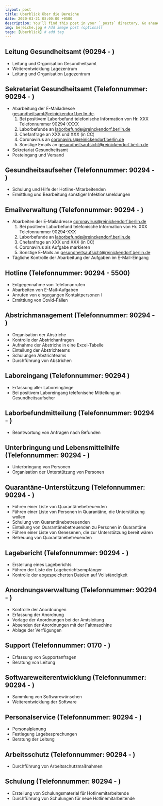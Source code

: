 ```yaml
---
layout: post
title: Überblick über die Bereiche
date: 2020-03-21 08:00:00 +0500
description: You’ll find this post in your `_posts` directory. Go ahead and edit it and re-build the site to see your changes. # Add post description (optional)
img: bereiche.jpg # Add image post (optional)
tags: [Überblick] # add tag
---
```


## Leitung Gesundheitsamt (90294 - )
* Leitung und Organisation Gesundheitsamt 
* Weiterentwicklung Lagezentrum
* Leitung und Organisation Lagezentrum

## Sekretariat Gesundheitsamt (Telefonnummer: 90294 - )
* Abarbeitung der E-Mailadresse gesundheitsamt@reinickendorf.berlin.de. 
  1. Bei positivem Laborbefund telefonische Information von Hr. XXX Telefonnummer 90294-XXXX
  1. Laborbefunde an laborbefunde@reinckendorf.berlin.de
  1. Chefanfrage an XXX und XXX (in CC)
  1. Coronavirus an coronavirus@reinickendorf.berlin.de
  1. Sonstige Emails an gesundheitsaufsicht@reinickendorf.berlin.de
* Sekretariat Gesundheitsamt
* Posteingang und Versand

## Gesundheitsaufseher (Telefonnummer: 90294 - )
* Schulung und Hilfe der Hotline-Mitarbeitenden
* Ermittlung und Bearbeitung sonstiger Infektionsmeldungen

## Emailverwaltung (Telefonnummer: 90294 - )
* Abarbeiten der E-Mailadresse coronavirus@reinickendorf.berlin.de
  1. Bei positiven Laborbefund telefonische Information von Hr. XXX Telefonnummer 90294-XXX
  1. Laborbefunde an laborbefunde@reinckendorf.berlin.de
  1. Chefanfrage an XXX und XXX (in CC)
  1. Coronavirus als Aufgabe markieren
  1. Sonstige E-Mails an gesundheitsaufsicht@reinickendorf.berlin.de
* Tägliche Kontrolle der Abarbeitung der Aufgaben im E-Mail-Eingang  

## Hotline (Telefonnummer: 90294 - 5500)
* Entgegennahme von Telefonanrufen
* Abarbeiten von E-Mail-Aufgaben
* Anrufen von eingegangen Kontaktpersonen I
* Ermittlung von Covid-Fällen

## Abstrichmanagement (Telefonnummer: 90294 - )
* Organisation der Abstriche
* Kontrolle der Abstrichanfragen
* Aufnahme der Abstriche in eine Excel-Tabelle
* Einteilung der Abstrichteams
* Schulungen Abstrichteams
* Durchführung von Abstrichen

## Laboreingang (Telefonnummer: 90294 )
* Erfassung aller Laboreingänge
* Bei positivem Laboreingang telefonische Mitteilung an Gesundheitsaufseher

## Laborbefundmitteilung (Telefonnummer: 90294 - )
* Beantwortung von Anfragen nach Befunden

## Unterbringung und Lebensmittelhilfe (Telefonnummer: 90294 - )
* Unterbringung von Personen
* Organisation der Unterstützung von Personen 

## Quarantäne-Unterstützung (Telefonnummer: 90294 - )
* Führen einer Liste von Quarantänebetreuenden
* Führen einer Liste von Personen in Quarantäne, die Unterstützung wollen
* Schulung von Quarantänebetreuenden 
* Einteilung von Quarantänebetreuenden zu Personen in Quarantäne
* Führen einer Liste von Genesenen, die zur Unterstützung bereit wären
* Betreuung von Quarantänebetreuenden

## Lagebericht (Telefonnummer: 90294 - )
* Erstellung eines Lageberichts
* Führen der Liste der Lageberichtsempfänger
* Kontrolle der abgespeicherten Dateien auf Vollständigkeit

## Anordnungsverwaltung (Telefonnummer: 90294 - )
* Kontrolle der Anordnungen
* Erfassung der Anordnung
* Vorlage der Anordnungen bei der Amtsleitung
* Absenden der Anordnungen mit der Faltmaschine
* Ablage der Verfügungen

## Support (Telefonnummer: 0170 - )
* Erfassung von Supportanfragen
* Beratung von Leitung

## Softwareweiterentwicklung (Telefonnummer: 90294 - )
* Sammlung von Softwarewünschen
* Weiterentwicklung der Software

## Personalservice (Telefonnummer: 90294 - )
* Personalplanung
* Festlegung Lagebesprechungen
* Beratung der Leitung 

## Arbeitsschutz (Telefonnummer: 90294 - )
* Durchführung von Arbeitsschutzmaßnahmen

## Schulung (Telefonnummer: 90294 - )
* Erstellung von Schulungsmaterial für Hotlinemitarbeitende
* Durchführung von Schulungen für neue Hotlinemitarbeitende
